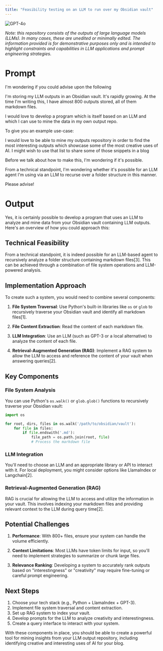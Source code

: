 ```yaml
---
title: "Feasibility testing on an LLM to run over my Obsidian vault"
---
```

![GPT-4o](https://img.shields.io/badge/GPT--4o-3333FF?style=for-the-badge&logo=openai&logoColor=white)



*Note: this repository consists of the outputs of large language models (LLMs). In many cases, these are unedited or minimally edited. The information provided is for demonstrative purposes only and is intended to highlight constraints and capabilities in LLM applications and prompt engineering strategies.*


# Prompt

I'm wondering if you could advise upon the following

I'm storing my LLM outputs in an Obsidian vault. It's rapidly growing. At the time I'm writing this, I have almost 800 outputs stored, all of them markdown files.

I would love to develop a program which is itself based on an LLM and which I can use to mine the data in my own output repo.

To give you an example use-case:

I would love to be able to mine my outputs repository in order to find the most interesting outputs which showcase some of the most creative uses of AI. I might wish to use that list to share some of those snippets in a blog

Before we talk about how to make this, I'm wondering if it's possible. 

From a technical standpoint, I'm wondering whether it's possible for an LLM agent I'm using via an LLM to recurse over a folder structure in this manner.

Please advise!

# Output

Yes, it is certainly possible to develop a program that uses an LLM to analyze and mine data from your Obsidian vault containing LLM outputs. Here's an overview of how you could approach this:

## Technical Feasibility

From a technical standpoint, it is indeed possible for an LLM-based agent to recursively analyze a folder structure containing markdown files[3]. This can be achieved through a combination of file system operations and LLM-powered analysis.

## Implementation Approach

To create such a system, you would need to combine several components:

1. **File System Traversal**: Use Python's built-in libraries like `os` or `glob` to recursively traverse your Obsidian vault and identify all markdown files[1].

2. **File Content Extraction**: Read the content of each markdown file.

3. **LLM Integration**: Use an LLM (such as GPT-3 or a local alternative) to analyze the content of each file.

4. **Retrieval-Augmented Generation (RAG)**: Implement a RAG system to allow the LLM to access and reference the content of your vault when answering queries[2].

## Key Components

### File System Analysis

You can use Python's `os.walk()` or `glob.glob()` functions to recursively traverse your Obsidian vault:

```python
import os

for root, dirs, files in os.walk('/path/to/obsidian/vault'):
    for file in files:
        if file.endswith('.md'):
            file_path = os.path.join(root, file)
            # Process the markdown file
```

### LLM Integration

You'll need to choose an LLM and an appropriate library or API to interact with it. For local deployment, you might consider options like LlamaIndex or Langchain[2].

### Retrieval-Augmented Generation (RAG)

RAG is crucial for allowing the LLM to access and utilize the information in your vault. This involves indexing your markdown files and providing relevant context to the LLM during query time[2].

## Potential Challenges

1. **Performance**: With 800+ files, ensure your system can handle the volume efficiently.

2. **Context Limitations**: Most LLMs have token limits for input, so you'll need to implement strategies to summarize or chunk large files.

3. **Relevance Ranking**: Developing a system to accurately rank outputs based on "interestingness" or "creativity" may require fine-tuning or careful prompt engineering.

## Next Steps

1. Choose your tech stack (e.g., Python + LlamaIndex + GPT-3).
2. Implement file system traversal and content extraction.
3. Set up RAG system to index your vault.
4. Develop prompts for the LLM to analyze creativity and interestingness.
5. Create a query interface to interact with your system.

With these components in place, you should be able to create a powerful tool for mining insights from your LLM output repository, including identifying creative and interesting uses of AI for your blog.

 